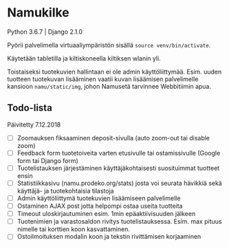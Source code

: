 # Namukilke

Python 3.6.7 | Django 2.1.0

Pyörii palvelimella virtuaaliympäristön sisällä `source venv/bin/activate`.

Käytetään tabletilla ja kiltiskoneella kiltiksen wlanin yli.

Toistaiseksi tuotekuvien hallintaan ei ole admin käyttöliittymää. Esim. uuden tuotteen tuotekuvan lisääminen vaatii kuvan lisäämisen palvelimelle kansioon `namu/static/img`, johon Namusetä tarvinnee Webbitiimin apua.

## Todo-lista
Päivitetty 7.12.2018
- [ ] Zoomauksen fiksaaminen deposit-sivulla (auto zoom-out tai disable zoom)
- [ ] Feedback form tuotetoiveita varten etusivulle tai ostamissivulle (Google form tai Django form)
- [ ] Tuotelistauksen järjestäminen käyttäjäkohtaisesti suosituimmat tuotteet ensin
- [ ] Statistiikkasivu (namu.prodeko.org/stats) josta voi seurata hävikkiä sekä käyttäjä- ja tuotekohtaisia tilastoja
- [ ] Admin käyttöliittymä tuotekuvien lisäämiseen palvelimelle
- [ ] Ostaminen AJAX post jotta helpompi ostaa useita tuotteita
- [ ] Timeout uloskirjautuminen esim. 1min epäaktiivisuuden jälkeen
- [ ] Tuotenimien ja varastosaldon rivitys tuotelistauksessa. Esim. max pituus nimelle tai korttien koon kasvattaminen.
- [ ] Ostoilmoituksen modalin koon ja tekstin rivittämisen korjaaminen
